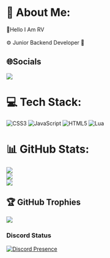 # 💫 About Me:
🌟Hello I Am RV<br><br>⚙️ Junior Backend Developer 💠

## 🌐Socials
 <p><a href="https://discord.gg/ecocommunity">
     <img src="https://img.shields.io/discord/803577880410980364?style=for-the-badge&logo=discord&labelColor=7289da&logoColor=white&color=2c2f33&label=Discord"/>
 </a></p>
 
 # 💻 Tech Stack:
![CSS3](https://img.shields.io/badge/css3-%231572B6.svg?style=flat&logo=css3&logoColor=white) ![JavaScript](https://img.shields.io/badge/javascript-%23323330.svg?style=flat&logo=javascript&logoColor=%23F7DF1E) ![HTML5](https://img.shields.io/badge/html5-%23E34F26.svg?style=flat&logo=html5&logoColor=white) ![Lua](https://img.shields.io/badge/lua-%232C2D72.svg?style=flat&logo=lua&logoColor=white)

# 📊 GitHub Stats:
![](https://github-readme-stats.vercel.app/api?username=Dev-RealRV&theme=nord&hide_border=false&include_all_commits=true&count_private=true)<br/>
![](https://github-readme-streak-stats.herokuapp.com/?user=Dev-RealRV&theme=nord&hide_border=false)<br/>
![](https://github-readme-stats.vercel.app/api/top-langs/?username=Dev-RealRV&theme=nord&hide_border=false&include_all_commits=true&count_private=true&layout=compact)

## 🏆 GitHub Trophies
![](https://github-profile-trophy.vercel.app/?username=Dev-RealRV&theme=onedark&no-frame=true&no-bg=true&margin-w=4)

### Discord Status
[![Discord Presence](https://lanyard.cnrad.dev/api/839455614568103937)](https://discord.com/users/839455614568103937)
